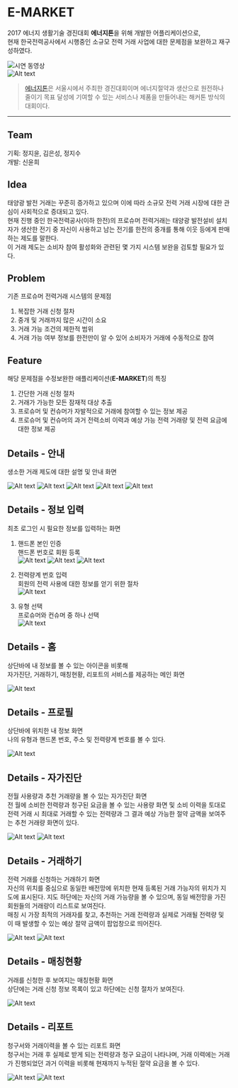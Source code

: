 E-MARKET
===================

2017 에너지 생활기술 경진대회 **에너지톤**을 위해 개발한 어플리케이션으로,  
현재 한국전력공사에서 시행중인 소규모 전력 거래 사업에 대한 문제점을 보완하고 재구성하였다.  

![시연 동영상](https://www.youtube.com/watch?v=5YdAM6rtaPU&feature=youtu.be)  
![Alt text](https://github.com/qlyh8/EMarket/blob/master/app/src/main/demo/screenshot/1_splash.png)   

>[에너지톤](http://env.seoul.go.kr/)은 서울시에서 주최한 경진대회이며 에너지절약과 생산으로 원전하나 줄이기 목표 달성에 기여할 수 있는 서비스나 제품을 만들어내는 해커톤 방식의 대회이다.
----------


Team
----------
기획: 정지윤, 김은성, 정지수  
개발: 신윤희  


Idea
----------
태양광 발전 거래는 꾸준히 증가하고 있으며 이에 따라 소규모 전력 거래 시장에 대한 관심이 사회적으로 증대되고 있다.  
현재 진행 중인 한국전력공사(이하 한전)의 프로슈머 전력거래는 태양광 발전설비 설치자가 생산한 전기 중 자신이 사용하고 남는 전기를 한전의 중개를 통해 이웃 등에게 판매하는 제도를 말한다.  
이 거래 제도는 소비자 참여 활성화와 관련된 몇 가지 시스템 보완을 검토할 필요가 있다.  


Problem
----------
기존 프로슈머 전력거래 시스템의 문제점

1.  복잡한 거래 신청 절차
2.  중개 및 거래까지 많은 시간이 소요
3.  거래 가능 조건의 제한적 범위
4.  거래 가능 여부 정보를 한전만이 알 수 있어 소비자가 거래에 수동적으로 참여  

Feature
----------
해당 문제점을 수정보완한 애플리케이션(**E-MARKET**)의 특징  

1.  간단한 거래 신청 절차
2.  거래가 가능한 모든 잠재적 대상 추출
3.  프로슈머 및 컨슈머가 자발적으로 거래에 참여할 수 있는 정보 제공
4.  프로슈머 및 컨슈머의 과거 전력소비 이력과 예상 가능 전력 거래량 및 전력 요금에 대한 정보 제공   

  
Details - 안내
----------
생소한 거래 제도에 대한 설명 및 안내 화면  

![Alt text](https://github.com/qlyh8/EMarket/blob/master/app/src/main/demo/screenshot/2_info_1.png) 
![Alt text](https://github.com/qlyh8/EMarket/blob/master/app/src/main/demo/screenshot/3_info_2.png)
![Alt text](https://github.com/qlyh8/EMarket/blob/master/app/src/main/demo/screenshot/4_info_3.png)
![Alt text](https://github.com/qlyh8/EMarket/blob/master/app/src/main/demo/screenshot/5_info_4.png)
![Alt text](https://github.com/qlyh8/EMarket/blob/master/app/src/main/demo/screenshot/6_info_5.png)   
   
   
Details - 정보 입력
----------
최초 로그인 시 필요한 정보를 입력하는 화면  

1. 핸드폰 본인 인증   
핸드폰 번호로 회원 등록   
![Alt text](https://github.com/qlyh8/EMarket/blob/master/app/src/main/demo/screenshot/7_enroll_phone_number_1.png) 
![Alt text](https://github.com/qlyh8/EMarket/blob/master/app/src/main/demo/screenshot/8_enroll_phone_number_2.png)
![Alt text](https://github.com/qlyh8/EMarket/blob/master/app/src/main/demo/screenshot/9_enroll_phone_number_3.png)  
  
2. 전력량계 번호 입력   
회원의 전력 사용에 대한 정보를 얻기 위한 절차  
![Alt text](https://github.com/qlyh8/EMarket/blob/master/app/src/main/demo/screenshot/10_enroll_power_number.png)   

3. 유형 선택  
프로슈머와 컨슈머 중 하나 선택  
![Alt text](https://github.com/qlyh8/EMarket/blob/master/app/src/main/demo/screenshot/11_enroll_type.png)
   
   
Details - 홈
----------
상단바에 내 정보를 볼 수 있는 아이콘을 비롯해  
자가진단, 거래하기, 매칭현황, 리포트의 서비스를 제공하는 메인 화면   
  
![Alt text](https://github.com/qlyh8/EMarket/blob/master/app/src/main/demo/screenshot/12_home.png)   
   
   
Details - 프로필
----------
상단바에 위치한 내 정보 화면   
나의 유형과 핸드폰 번호, 주소 및 전력량계 번호를 볼 수 있다.  
  
![Alt text](https://github.com/qlyh8/EMarket/blob/master/app/src/main/demo/screenshot/13_profile.png)  
   
   
Details - 자가진단
----------
전월 사용량과 추천 거래량을 볼 수 있는 자가진단 화면  
전 월에 소비한 전력량과 청구된 요금을 볼 수 있는 사용량 화면 및 소비 이력을 토대로 전력 거래 시 최대로 거래할 수 있는 전력량과 그 결과 예상 가능한 절약 금액을 보여주는 추천 거래량 화면이 있다.  
  
![Alt text](https://github.com/qlyh8/EMarket/blob/master/app/src/main/demo/screenshot/14_feature1_1.png)
![Alt text](https://github.com/qlyh8/EMarket/blob/master/app/src/main/demo/screenshot/15_feature1_2.png)  
    
     
Details - 거래하기
----------
전력 거래를 신청하는 거래하기 화면   
자신의 위치를 중심으로 동일한 배전망에 위치한 현재 등록된 거래 가능자의 위치가 지도에 표시된다. 지도 하단에는 자신의 거래 가능량을 볼 수 있으며, 동일 배전망을 가진 회원들의 거래량이 리스트로 보여진다.   
매칭 시 가장 최적의 거래자를 찾고, 추천하는 거래 전력량과 실제로 거래될 전력량 및 이 때 발생할 수 있는 예상 절약 금액이 팝업창으로 띄어진다. 
  
![Alt text](https://github.com/qlyh8/EMarket/blob/master/app/src/main/demo/screenshot/16_feature2_1.png)
![Alt text](https://github.com/qlyh8/EMarket/blob/master/app/src/main/demo/screenshot/17_feature2_2.png)  
   
   
Details - 매칭현황
----------
거래를 신청한 후 보여지는 매칭현황 화면  
상단에는 거래 신청 정보 목록이 있고 하단에는 신청 절차가 보여진다.    
  
![Alt text](https://github.com/qlyh8/EMarket/blob/master/app/src/main/demo/screenshot/18_feature3.png)  
   
   
Details - 리포트
----------
청구서와 거래이력을 볼 수 있는 리포트 화면  
청구서는 거래 후 실제로 받게 되는 전력량과 청구 요금이 나타나며, 거래 이력에는 거래가 진행되었던 과거 이력을 비롯해 현재까지 누적된 절약 요금을 볼 수 있다.   
  
![Alt text](https://github.com/qlyh8/EMarket/blob/master/app/src/main/demo/screenshot/19_feature4_1.png)
![Alt text](https://github.com/qlyh8/EMarket/blob/master/app/src/main/demo/screenshot/20_feature4_2.png)  
  
